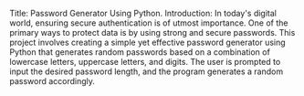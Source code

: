 Title: Password Generator Using Python.
Introduction:   In today's digital world, ensuring secure authentication is of utmost importance. One of the primary ways to protect data is by using strong and secure passwords. This project involves creating a simple yet effective password generator using Python that generates random passwords based on a combination of lowercase letters, uppercase letters, and digits. The user is prompted to input the desired password length, and the program generates a random password accordingly.

